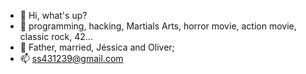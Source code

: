 - 👋 Hi, what's up?
- 👀 programming, hacking, Martials Arts, horror movie, action movie, classic rock, 42...
- 💞️ Father, married, Jéssica and Oliver;
- 📫 ss431239@gmail.com

<!---
sam2112-sudo/sam2112-sudo is a ✨ special ✨ repository because its `README.md` (this file) appears on your GitHub profile.
You can click the Preview link to take a look at your changes.
--->
